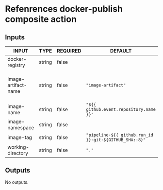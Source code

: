 # Refenrences docker-publish composite action
## Inputs

<!-- AUTO-DOC-INPUT:START - Do not remove or modify this section -->

|        INPUT        |  TYPE  | REQUIRED |                        DEFAULT                         |                                                      DESCRIPTION                                                      |
|---------------------|--------|----------|--------------------------------------------------------|-----------------------------------------------------------------------------------------------------------------------|
|   docker-registry   | string |  false   |                                                        |                                       Host where the image should be pushed to.                                       |
| image-artifact-name | string |  false   |                   `"image-artifact"`                   | Name of the artifact that contains the Docker image.tar file to push, see https://github.com/actions/upload-artifact. |
|     image-name      | string |  false   |        `"${{ github.event.repository.name }}"`         |                                                 Name of Docker image.                                                 |
|   image-namespace   | string |  false   |                                                        |                                              Namespace of Docker image.                                               |
|      image-tag      | string |  false   | `"pipeline-${{ github.run_id }}-git-${GITHUB_SHA::8}"` |                                                 Tag of Docker image.                                                  |
|  working-directory  | string |  false   |                         `"."`                          |                                     Working directory for your Docker artifacts.                                      |

<!-- AUTO-DOC-INPUT:END -->
## Outputs

<!-- AUTO-DOC-OUTPUT:START - Do not remove or modify this section -->
No outputs.
<!-- AUTO-DOC-OUTPUT:END -->
